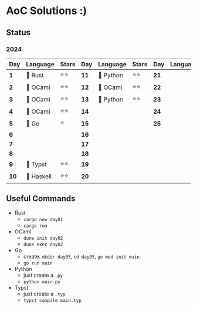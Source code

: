 # AoC Solutions :)

## Status

### 2024

| Day    | Language   | Stars | Day    | Language  | Stars | Day    | Language | Stars |
| ------ | ---------- | ----- | ------ | --------- | ----- | ------ | -------- | ----- |
| **1**  | 🦀 Rust    | ⭐⭐    | **11** | 🐍 Python | ⭐⭐    | **21** |          |       |
| **2**  | 🐪 OCaml   | ⭐⭐    | **12** | 🐪 OCaml  | ⭐⭐    | **22** |          |       |
| **3**  | 🐪 OCaml   | ⭐⭐    | **13** | 🐍 Python | ⭐⭐    | **23** |          |       |
| **4**  | 🐪 OCaml   | ⭐⭐    | **14** |           |       | **24** |          |       |
| **5**  | 🐹 Go      | ⭐     | **15** |           |       | **25** |          |       |
| **6**  |             |       | **16** |           |       |        |          |       |
| **7**  |        |       | **17** |           |       |        |          |       |
| **8**  |         |       | **18** |           |       |        |          |       |
| **9**  | 📄 Typst   | ⭐⭐    | **19** |           |       |        |          |       |
| **10** | 🦥 Haskell | ⭐⭐    | **20** |           |       |        |          |       |

## Useful Commands

- Rust
	- `cargo new day01`
	- `cargo run`
- OCaml
	- `dune init day02`
	- `dune exec day02`
- Go
	- create: `mkdir day05`, `cd day05`, `go mod init main`
	- `go run main`
- Python
	- just create a `.py`
	- `python main.py`
- Typst
	- just create a `.typ`
	- `typst compile main.typ`


